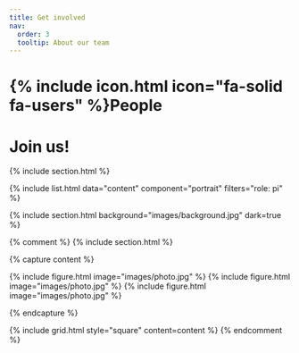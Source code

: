 ```yaml
---
title: Get involved
nav:
  order: 3
  tooltip: About our team
---
```


# {% include icon.html icon="fa-solid fa-users" %}People

# Join us!

{% include section.html %}

{% include list.html data="content" component="portrait" filters="role: pi" %}


{% include section.html background="images/background.jpg" dark=true %}



{% comment %}
{% include section.html %}

{% capture content %}

{% include figure.html image="images/photo.jpg" %}
{% include figure.html image="images/photo.jpg" %}
{% include figure.html image="images/photo.jpg" %}

{% endcapture %}

{% include grid.html style="square" content=content %}
{% endcomment %}
